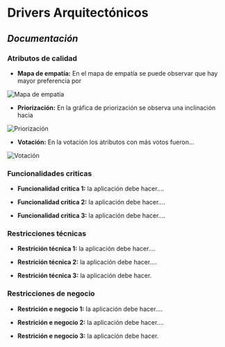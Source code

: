  #  Drivers Arquitectónicos #

 ## _Documentación_ ##

### Atributos de calidad ###
- **Mapa de empatía:** En el mapa de empatía se puede observar que hay mayor preferencia por  

![Mapa de empatía](https://github.com/MiguelRiosT/S2Publiuco/blob/main/Drivers%20Arquitectonicos/Atributos%20de%20calidad/MapaEmpatia.png)

- **Priorización:** En la gráfica de priorización se observa una inclinación hacia 

![Priorización](https://github.com/MiguelRiosT/S2Publiuco/blob/main/Drivers%20Arquitectonicos/Atributos%20de%20calidad/priorizacion.png)

- **Votación:** En la votación los atributos con más votos fueron...

![Votación](https://github.com/MiguelRiosT/S2Publiuco/blob/main/Drivers%20Arquitectonicos/Atributos%20de%20calidad/votacion.png)

 
### Funcionalidades criticas  ###

- **Funcionalidad critica 1:** la aplicación debe hacer....

- **Funcionalidad critica 2:** la aplicación debe hacer....

- **Funcionalidad critica 3:** la aplicación debe hacer....

### Restricciones técnicas  ###

- **Restrición técnica 1:** la aplicación debe hacer....

- **Restrición técnica 2:** la aplicación debe hacer....

- **Restrición técnica 3:** la aplicación debe hacer.

### Restricciones de negocio  ###

- **Restrición e negocio 1:** la aplicación debe hacer....

- **Restrición e negocio 2:** la aplicación debe hacer....

- **Restrición e negocio 3:** la aplicación debe hacer.